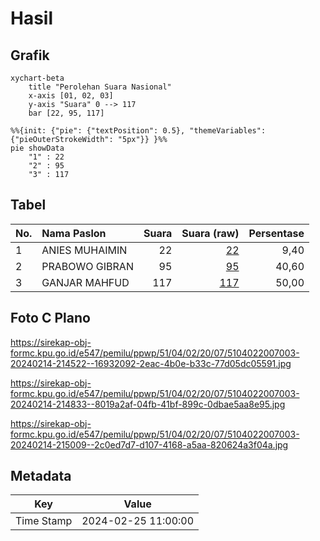 # Hasil

## Grafik

```mermaid
xychart-beta
    title "Perolehan Suara Nasional"
    x-axis [01, 02, 03]
    y-axis "Suara" 0 --> 117
    bar [22, 95, 117]
```

```mermaid
%%{init: {"pie": {"textPosition": 0.5}, "themeVariables": {"pieOuterStrokeWidth": "5px"}} }%%
pie showData
    "1" : 22
    "2" : 95
    "3" : 117
```

## Tabel

| No. | Nama Paslon    | Suara | Suara (raw) | Persentase |
|:--- |:-------------- | -----:| -----------:| ----------:|
| 1   | ANIES MUHAIMIN | 22    | [22][p-1]   | 9,40       |
| 2   | PRABOWO GIBRAN | 95    | [95][p-2]   | 40,60      |
| 3   | GANJAR MAHFUD  | 117   | [117][p-3]  | 50,00      |


[p-1]: https://github.com/gigit-pemilu/pemilu-2024/blob/main/pilpres/hitung-suara/sub/51-bali/sub/04-gianyar/sub/02-blahbatuh/sub/2007-bedulu/sub/003-tps/sub/paslon-1.txt
[p-2]: https://github.com/gigit-pemilu/pemilu-2024/blob/main/pilpres/hitung-suara/sub/51-bali/sub/04-gianyar/sub/02-blahbatuh/sub/2007-bedulu/sub/003-tps/sub/paslon-2.txt
[p-3]: https://github.com/gigit-pemilu/pemilu-2024/blob/main/pilpres/hitung-suara/sub/51-bali/sub/04-gianyar/sub/02-blahbatuh/sub/2007-bedulu/sub/003-tps/sub/paslon-3.txt

## Foto C Plano

https://sirekap-obj-formc.kpu.go.id/e547/pemilu/ppwp/51/04/02/20/07/5104022007003-20240214-214522--16932092-2eac-4b0e-b33c-77d05dc05591.jpg

https://sirekap-obj-formc.kpu.go.id/e547/pemilu/ppwp/51/04/02/20/07/5104022007003-20240214-214833--8019a2af-04fb-41bf-899c-0dbae5aa8e95.jpg

https://sirekap-obj-formc.kpu.go.id/e547/pemilu/ppwp/51/04/02/20/07/5104022007003-20240214-215009--2c0ed7d7-d107-4168-a5aa-820624a3f04a.jpg


## Metadata

| Key        | Value               |
| ---------- | ------------------- |
| Time Stamp | 2024-02-25 11:00:00 |



